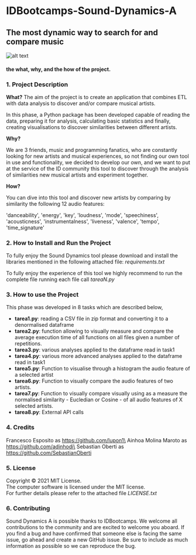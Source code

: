 # IDBootcamps-Sound-Dynamics-A
## The most dynamic way to search for and compare music

![alt text](https://www.solofondos.com/wp-content/uploads/2016/04/Music-HD-Wallpapers-10.jpg)



#### __the what, why, and the how of the project.__



### 1. Project Description


**What?**
The aim of the project is to create an application that combines ETL with data analysis to discover and/or compare musical artists.

In this phase, a Python package has been developed capable of reading the data, preparing it for analysis, calculating basic statistics and finally, creating visualisations to discover similarities between different artists.


**Why?**

We are 3 friends, music and programming fanatics, who are constantly looking for new artists and musical experiences, so not finding our own tool in use and functionality, we decided to develop our own, and we want to put at the service of the ID community this tool to discover through the analysis of similarities new musical artists and experiment together.


**How?**

You can dive into this tool and discover new artists by comparing by similarity the following 12 audio features: 

'danceability',
'energy',
'key',
'loudness',
'mode',
'speechiness',
'acousticness',
'instrumentalness',
'liveness',
'valence',
'tempo',
'time_signature'


### 2. How to Install and Run the Project

To fully enjoy the Sound Dynamics tool please download and install the libraries mentioned in the following attached file: _requirements.txt_ 

To fully enjoy the experience of this tool we highly recommend to run the complete file running  each file call _tareaN.py_ 


### 3. How to use the Project

This phase was developed in 8 tasks which are described below,

- **tarea1.py**: reading a CSV file in zip format and converting it to a denormalised dataframe
- **tarea2.py**: function allowing to visually measure and compare the average execution time of all functions on all files given a number of repetitions.
- **tarea3.py**: various analyses applied to the dataframe read in task1
- **tarea4.py**: various more advanced analyses applied to the dataframe read in task1
- **tarea5.py**: Function to visualise through a histogram the audio feature of a selected artist
- **tarea6.py**: Function to visually compare the audio features of two artists.
- **tarea7.py**: Function to visually compare visually using as a measure the normalised similarity - Eucledian or Cosine - of all audio features of X selected artists.
- **tarea8.py**: External API calls


### 4. Credits

Francesco Esposito as https://github.com/lupon1\
Ainhoa Molina Maroto as https://github.com/adinhodi\
Sebastian Oberti as https://github.com/SebastianOberti


### 5. License

Copyright © 2021 MIT License.\
The computer software is licensed under the MIT license.\
For further details please refer to the attached file _LICENSE.txt_


### 6. Contributing

Sound Dynamics A is possible thanks to IDBootcamps. We welcome all contributions to the community and are excited to welcome you aboard.
If you find a bug and have confirmed that someone else is facing the same issue, go ahead and create a new GitHub issue. Be sure to include as much information as possible so we can reproduce the bug.